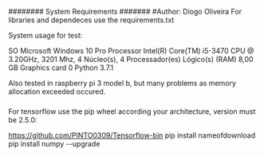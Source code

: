 ######## System Requirements #######
#Author: Diogo Oliveira
For libraries and dependeces use the requirements.txt

System usage for test:

SO		Microsoft Windows 10 Pro
Processor	Intel(R) Core(TM) i5-3470 CPU @ 3.20GHz, 3201 Mhz, 4 Núcleo(s), 4 Processador(es) Lógico(s)
(RAM) 		8,00 GB
Graphics card 	0
Python 		3.7.1

Also tested in raspberry pi 3 model b, but many problems as memory allocation exceeded occured.

###
For tensorflow use the pip wheel according your architecture, version must be 2.5.0:

https://github.com/PINTO0309/Tensorflow-bin
pip install nameofdownload
pip install numpy --upgrade

###
